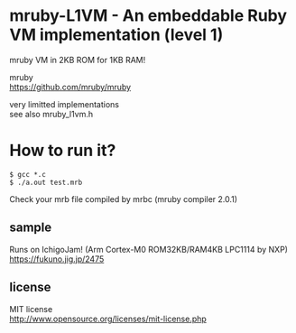 # mruby-L1VM - An embeddable Ruby VM implementation (level 1)

mruby VM in 2KB ROM for 1KB RAM!

mruby  
https://github.com/mruby/mruby  

very limitted implementations  
see also mruby_l1vm.h  

# How to run it?

```
$ gcc *.c
$ ./a.out test.mrb
```

Check your mrb file compiled by mrbc (mruby compiler 2.0.1)

## sample

Runs on IchigoJam! (Arm Cortex-M0 ROM32KB/RAM4KB LPC1114 by NXP)  
https://fukuno.jig.jp/2475  

## license

MIT license  
http://www.opensource.org/licenses/mit-license.php  

